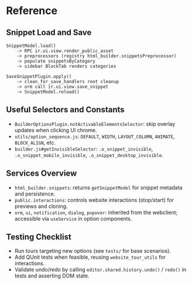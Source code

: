 # Reference

## Snippet Load and Save

```text
SnippetModel.load()
    -> RPC ir.ui.view.render_public_asset
    -> preprocessors (registry html_builder.snippetsPreprocessor)
    -> populate snippetsByCategory
    -> sidebar BlockTab renders categories

SaveSnippetPlugin.apply()
    -> clean_for_save_handlers root cleanup
    -> orm call ir.ui.view.save_snippet
    -> SnippetModel.reload()
```

## Useful Selectors and Constants

- `BuilderOptionsPlugin.notActivableElementsSelector`: skip overlay updates when clicking UI chrome.
- `utils/option_sequence.js`: `DEFAULT`, `WIDTH`, `LAYOUT_COLUMN`, `ANIMATE`, `BLOCK_ALIGN`, etc.
- `builder.js#getInvisibleSelector`: `.o_snippet_invisible`, `.o_snippet_mobile_invisible`, `.o_snippet_desktop_invisible`.

## Services Overview

- `html_builder.snippets`: returns `getSnippetModel` for snippet metadata and persistence.
- `public.interactions`: controls website interactions (stop/start) for previews and cloning.
- `orm`, `ui`, `notification`, `dialog`, `popover`: inherited from the webclient; accessible via `useService` in option components.

## Testing Checklist

- Run tours targeting new options (see `tests/` for base scenarios).
- Add QUnit tests when feasible, reusing `website_tour_utils` for interactions.
- Validate undo/redo by calling `editor.shared.history.undo()` / `redo()` in tests and asserting DOM state.
